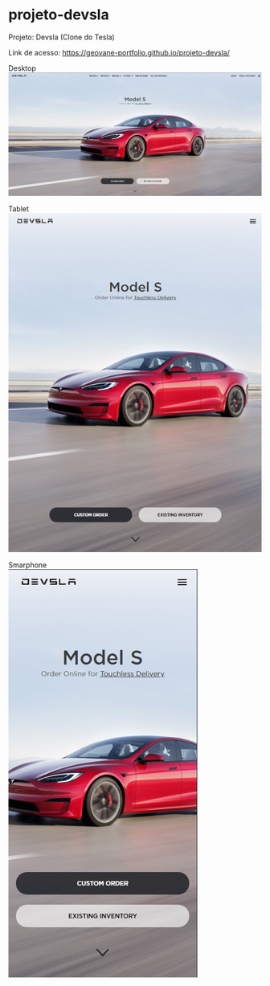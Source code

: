 # projeto-devsla
  Projeto: Devsla (Clone do Tesla)


  Link de acesso: https://geovane-portfolio.github.io/projeto-devsla/

  Desktop 
  <img src="assets/images/Screenshot_1.png"/>

  Tablet </br>
  <img src="assets/images/Screenshot_2.png"/>

  Smarphone </br>
  <img src="assets/images/Screenshot_3.png"/>
